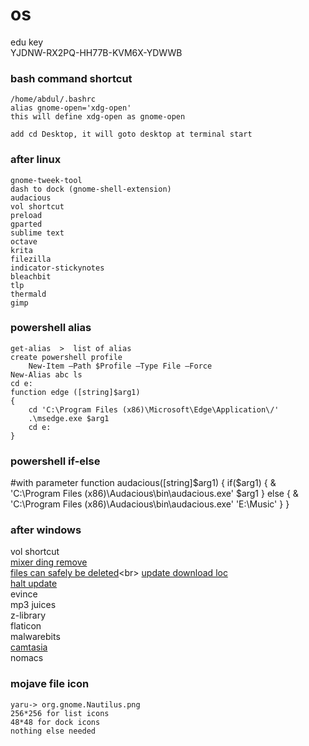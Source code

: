# os
edu key <br>
YJDNW-RX2PQ-HH77B-KVM6X-YDWWB 


### bash command shortcut 
    /home/abdul/.bashrc
    alias gnome-open='xdg-open'
    this will define xdg-open as gnome-open

    add cd Desktop, it will goto desktop at terminal start

### after linux
    gnome-tweek-tool
    dash to dock (gnome-shell-extension)
    audacious
    vol shortcut
    preload
    gparted
    sublime text
    octave
    krita
    filezilla
    indicator-stickynotes
    bleachbit
    tlp
    thermald
    gimp

### powershell alias
    get-alias  >  list of alias 
    create powershell profile
        New-Item –Path $Profile –Type File –Force
    New-Alias abc ls
    cd e:
    function edge ([string]$arg1) 
    {
        cd 'C:\Program Files (x86)\Microsoft\Edge\Application\/'
        .\msedge.exe $arg1
        cd e:
    }
    
### powershell if-else

#with parameter
function audacious([string]$arg1)
{
	if($arg1)
	{
		& 'C:\Program Files (x86)\Audacious\bin\audacious.exe' $arg1
	}
	else
	{
		& 'C:\Program Files (x86)\Audacious\bin\audacious.exe' 'E:\Music\'
	}
}


### after windows
vol shortcut<br>
[mixer ding remove](https://www.youtube.com/watch?v=TC5q4vRplCs)<br>
[files can safely be deleted](https://thegeekpage.com/files-can-safely-delete-windows-10-save-space/#:~:text=It%20is%20completely%20safe%20delete%20the%20contents%20of,keyboard.%20A%20dialog%20box%20will%20ask%20for%20permission.)<br>
[update download loc](https://www.technig.com/delete-windows-10-update-files/#:~:text=1%20Open%20your%20File%20Explorer%20%28%20This%20PC,files%20and%20temporary%20files.%20...%20More%20items...%20)<br>
[halt update](https://www.youtube.com/watch?v=QmtGJ5UhlME)<br>
evince<br>
mp3 juices<br>
z-library<br>
flaticon<br>
malwarebits<br>
[camtasia](https://drive.google.com/drive/u/0/folders/1YFHrhBFyOHRx-qcuxdN46YYASGmXjHHz)<br>
nomacs<br>

### mojave file icon
    yaru-> org.gnome.Nautilus.png
    256*256 for list icons
    48*48 for dock icons
    nothing else needed
